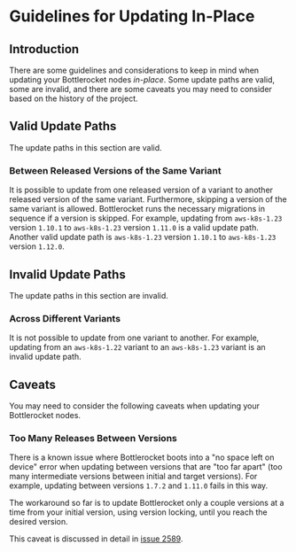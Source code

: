 # Guidelines for Updating In-Place

## Introduction

There are some guidelines and considerations to keep in mind when updating your Bottlerocket nodes _in-place_.
Some update paths are valid, some are invalid, and there are some caveats you may need to consider based on the history of the project.

## Valid Update Paths

The update paths in this section are valid.

### Between Released Versions of the Same Variant

It is possible to update from one released version of a variant to another released version of the same variant.
Furthermore, skipping a version of the same variant is allowed.
Bottlerocket runs the necessary migrations in sequence if a version is skipped.
For example, updating from `aws-k8s-1.23` version `1.10.1` to `aws-k8s-1.23` version `1.11.0` is a valid update path.
Another valid update path is `aws-k8s-1.23` version `1.10.1` to `aws-k8s-1.23` version `1.12.0`.

## Invalid Update Paths

The update paths in this section are invalid.

### Across Different Variants

It is not possible to update from one variant to another.
For example, updating from an `aws-k8s-1.22` variant to an `aws-k8s-1.23` variant is an invalid update path.

## Caveats

You may need to consider the following caveats when updating your Bottlerocket nodes.

### Too Many Releases Between Versions

There is a known issue where Bottlerocket boots into a "no space left on device" error when updating between versions that are "too far apart" (too many intermediate versions between initial and target versions).
For example, updating between versions `1.7.2` and `1.11.0` fails in this way.

The workaround so far is to update Bottlerocket only a couple versions at a time from your initial version, using version locking, until you reach the desired version.

This caveat is discussed in detail in [issue 2589](https://github.com/bottlerocket-os/bottlerocket/issues/2589).

